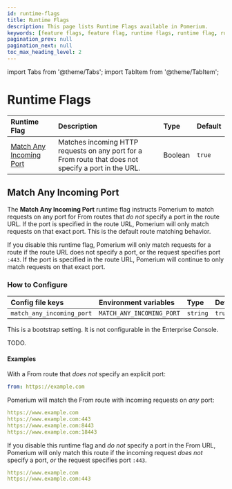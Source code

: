 ```yaml
---
id: runtime-flags
title: Runtime Flags
description: This page lists Runtime Flags available in Pomerium.
keywords: [feature flags, feature flag, runtime flags, runtime flag, runtime configuration]
pagination_prev: null
pagination_next: null
toc_max_heading_level: 2
---
```


import Tabs from '@theme/Tabs';
import TabItem from '@theme/TabItem';

# Runtime Flags

| Runtime Flag | Description | Type | Default | 
| :-- | :-- | :-- | :-- |
| [Match Any Incoming Port](#match-any-incoming-port) | Matches incoming HTTP requests on any port for a From route that does not specify a port in the URL. | Boolean | `true` | 

## Match Any Incoming Port

The **Match Any Incoming Port** runtime flag instructs Pomerium to match requests on any port for From routes that _do not_ specify a port in the route URL. If the port is specified in the route URL, Pomerium will only match requests on that exact port. This is the default route matching behavior. 

If you disable this runtime flag, Pomerium will only match requests for a route if the route URL does not specify a port, or the request specifies port `:443`. If the port is specified in the route URL, Pomerium will continue to only match requests on that exact port.

### How to Configure 

<Tabs>
<TabItem value="core" label="Core">

| **Config file keys** | **Environment variables** | **Type** | **Default** |
| :------------------- | :------------------------ | :------- | :---------- |
| `match_any_incoming_port`           | `MATCH_ANY_INCOMING_PORT`                | `string` | `true`       |

</TabItem>
<TabItem value="enterprise" label="Enterprise">

This is a bootstrap setting. It is not configurable in the Enterprise Console.

</TabItem>
<TabItem value="kubernetes" label="Kubernetes">

TODO.

</TabItem>
</Tabs>

#### Examples

With a From route that _does not_ specify an explicit port:

```yaml
from: https://example.com
```

Pomerium will match the From route with incoming requests on _any_ port:

```yaml
https://www.example.com
https://www.example.com:443
https://www.example.com:8443
https://www.example.com:18443
```

If you disable this runtime flag and _do not_ specify a port in the From URL, Pomerium will only match this route if the incoming request _does not_ specify a port, _or_ the request specifies port `:443`. 

```yaml 
https://www.example.com
https://www.example.com:443
```